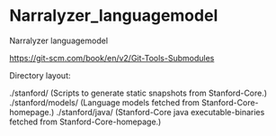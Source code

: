 # Narralyzer_languagemodel
Narralyzer languagemodel

https://git-scm.com/book/en/v2/Git-Tools-Submodules

Directory layout:

./stanford/ (Scripts to generate static snapshots from Stanford-Core.)
./stanford/models/ (Language models fetched from Stanford-Core-homepage.)
./stanford/java/ (Stanford-Core java executable-binaries fetched from Stanford-Core-homepage.)
